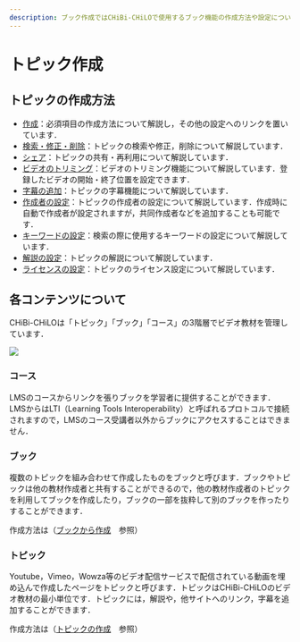 ```yaml
---
description: ブック作成ではCHiBi-CHiLOで使用するブック機能の作成方法や設定について解説しています．
---
```


# トピック作成
## トピックの作成方法

* [作成]()：必須項目の作成方法について解説し，その他の設定へのリンクを置いています．
* [検索・修正・削除]()：トピックの検索や修正，削除について解説しています．
* [シェア]()：トピックの共有・再利用について解説しています．
* [ビデオのトリミング]()：ビデオのトリミング機能について解説しています．登録したビデオの開始・終了位置を設定できます．
* [字幕の追加]()：トピックの字幕機能について解説しています．
* [作成者の設定]()：トピックの作成者の設定について解説しています．作成時に自動で作成者が設定されますが，共同作成者などを追加することも可能です．
* [キーワードの設定]()：検索の際に使用するキーワードの設定について解説しています．
* [解説の設定]()：トピックの解説について解説しています．
* [ライセンスの設定]()：トピックのライセンス設定について解説しています．

## 各コンテンツについて

CHiBi-CHiLOは「トピック」「ブック」「コース」の3階層でビデオ教材を管理しています．

![](<../.gitbook/assets/image (411).png>)

### コース

LMSのコースからリンクを張りブックを学習者に提供することができます．LMSからはLTI（Learning Tools Interoperability）と呼ばれるプロトコルで接続されますので，LMSのコース受講者以外からブックにアクセスすることはできません．

### ブック

複数のトピックを組み合わせて作成したものをブックと呼びます．ブックやトピックは他の教材作成者と共有することができるので，他の教材作成者のトピックを利用してブックを作成したり，ブックの一部を抜粋して別のブックを作ったりすることができます．

作成方法は（[ブックから作成](book.md)　参照）

### トピック

Youtube，Vimeo，Wowza等のビデオ配信サービスで配信されている動画を埋め込んで作成したページをトピックと呼びます．トピックはCHiBi-CHiLOのビデオ教材の最小単位です．トピックには，解説や，他サイトへのリンク，字幕を追加することができます．

作成方法は（[トピックの作成](topic.md)　参照）